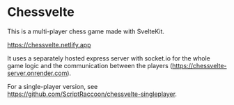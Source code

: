 # Chessvelte

This is a multi-player chess game made with SvelteKit.

https://chessvelte.netlify.app

It uses a separately hosted express server with socket.io for the whole game logic and the communication between the players (https://chessvelte-server.onrender.com).

For a single-player version, see https://github.com/ScriptRaccoon/chessvelte-singleplayer.
